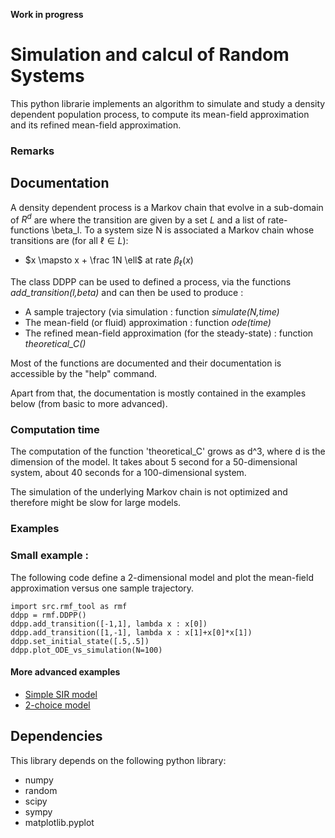 **Work in progress**

# Simulation and calcul of Random Systems


This python librarie implements an algorithm to simulate and study a
density dependent population process, to compute its mean-field
approximation and its refined mean-field approximation.

### Remarks




## Documentation

A density dependent process is a Markov chain that evolve in a sub-domain of $R^d$ are where the transition are given by a set $L$ and a list of rate-functions \beta_l. To a system size N is associated a Markov chain whose transitions are (for all $\ell\in L$):

* $x \mapsto x + \frac 1N \ell$ at rate $\beta_\ell(x)$

The class DDPP can be used to defined a process, via the functions *add_transition(l,beta)* and can then be used to produce :

* A sample trajectory (via simulation : function *simulate(N,time)*
* The mean-field (or fluid) approximation : function *ode(time)*
* The refined mean-field approximation (for the steady-state) : function *theoretical_C()*

Most of the functions are documented and their documentation is
accessible by the "help" command.

Apart from that, the documentation is mostly contained in the examples
below (from basic to more advanced). 

### Computation time

The computation of the function 'theoretical_C' grows as d^3, where d is the dimension of the model. It takes about 5 second for a 50-dimensional system, about 40 seconds for a 100-dimensional system.

The simulation of the underlying Markov chain is not optimized and therefore might be slow for large models. 

### Examples

### Small example :
The following code define a $2$-dimensional model and plot the mean-field approximation versus one sample trajectory.

```
import src.rmf_tool as rmf
ddpp = rmf.DDPP()
ddpp.add_transition([-1,1], lambda x : x[0])
ddpp.add_transition([1,-1], lambda x : x[1]+x[0]*x[1])
ddpp.set_initial_state([.5,.5])
ddpp.plot_ODE_vs_simulation(N=100)
```

#### More advanced examples

* [Simple SIR model](BasicExample_SIR.ipynb)
* [2-choice model](Example_2choice.ipynb) 

## Dependencies

This library depends on the following python library:

* numpy
* random
* scipy
* sympy 
* matplotlib.pyplot
